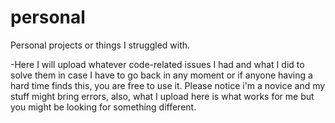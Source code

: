 # personal
Personal projects or things I struggled with.

-Here I will upload whatever code-related issues I had and what I did to solve them in case I have to go back in any moment or if anyone having a hard time finds this, you are free to use it.
Please notice i'm a novice and my stuff might bring errors, also, what I upload here is what works for me but you might be looking for something different.
